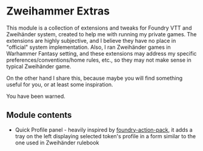 # Zweihammer Extras

This module is a collection of extensions and tweaks for Foundry VTT and
Zweihänder system, created to help me with running my private games. The
extensions are highly subjective, and I believe they have no place in "official"
system implementation. Also, I ran Zweihänder games in Warhammer Fantasy
setting, and these extensions may address my specific
preferences/conventions/home rules, etc., so they may not make sense in
typical Zweihänder game.

On the other hand I share this, because maybe you will find something useful for
you, or at least some inspiration.

You have been warned.

## Module contents

- Quick Profile panel - heavily inspired by
  [foundry-action-pack](https://github.com/teroparvinen/foundry-action-pack), it
  adds a tray on the left displaying selected token's profile in a form similar
  to the one used in Zweihänder rulebook

